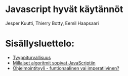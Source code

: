 # Javascript hyvät käytännöt
Jesper Kuutti, Thierry Botty, Eemil Haapsaari

# Sisällysluettelo:

* [Tyyppiturvallisuus](eka/tyyppiturvallisuudesta.md)
* [Millaiset algoritmit sopivat JavaScriptiin](eka/algoritmeista.md)
* [Ohjelmointityyli - funtionaalinen vai imperatiivinen?](eka/ohjelmointityyleista.md)
